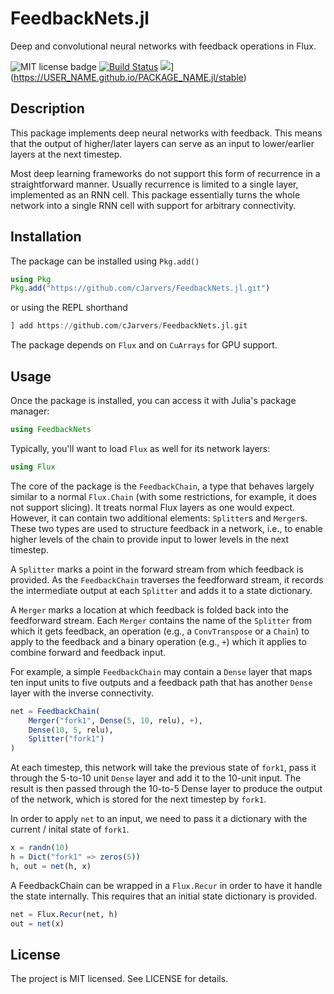 # FeedbackNets.jl

Deep and convolutional neural networks with feedback operations in Flux.

![MIT license badge](https://img.shields.io/badge/license-MIT-green.svg)
[![Build Status](https://travis-ci.org/cJarvers/FeedbackNets.jl.svg?branch=master)](https://travis-ci.org/cJarvers/FeedbackNets.jl)
![](https://img.shields.io/badge/docs-stable-blue.svg)](https://USER_NAME.github.io/PACKAGE_NAME.jl/stable)

## Description

This package implements deep neural networks with feedback. This means that the
output of higher/later layers can serve as an input to lower/earlier layers at
the next timestep.

Most deep learning frameworks do not support this form of recurrence in a
straightforward manner. Usually recurrence is limited to a single layer,
implemented as an RNN cell. This package essentially turns the whole network
into a single RNN cell with support for arbitrary connectivity.

## Installation

The package can be installed using `Pkg.add()`

```julia
using Pkg
Pkg.add("https://github.com/cJarvers/FeedbackNets.jl.git")
```

or using the REPL shorthand

```julia
] add https://github.com/cJarvers/FeedbackNets.jl.git
```

The package depends on `Flux` and on `CuArrays` for GPU support.

## Usage

Once the package is installed, you can access it with Julia's package manager:

```julia
using FeedbackNets
```

Typically, you'll want to load `Flux` as well for its network layers:

```julia
using Flux
```

The core of the package is the `FeedbackChain`, a type that behaves largely
similar to a normal `Flux.Chain` (with some restrictions, for example, it does
not support slicing). It treats normal Flux layers as one would expect. However,
it can contain two additional elements: `Splitter`s and `Merger`s. These two types
are used to structure feedback in a network, i.e., to enable higher levels of
the chain to provide input to lower levels in the next timestep.

A `Splitter` marks a point in the forward stream from which feedback is provided.
As the `FeedbackChain` traverses the feedforward stream, it records the
intermediate output at each `Splitter` and adds it to a state dictionary.

A `Merger` marks a location at which feedback is folded back into the
feedforward stream. Each `Merger` contains the name of the `Splitter` from which
it gets feedback, an operation (e.g., a `ConvTranspose` or a `Chain`) to apply
to the feedback and a binary operation (e.g., `+`) which it applies to combine
forward and feedback input.

For example, a simple `FeedbackChain` may contain a `Dense` layer that maps ten
input units to five outputs and a feedback path that has another `Dense` layer
with the inverse connectivity.

```julia
net = FeedbackChain(
    Merger("fork1", Dense(5, 10, relu), +),
    Dense(10, 5, relu),
    Splitter("fork1")
)
```

At each timestep, this network will take the previous state of `fork1`, pass it
through the 5-to-10 unit `Dense` layer and add it to the 10-unit input. The
result is then passed through the 10-to-5 Dense layer to produce the output of
the network, which is stored for the next timestep by `fork1`.

In order to apply `net` to an input, we need to pass it a dictionary with the
current / inital state of `fork1`.

```julia
x = randn(10)
h = Dict("fork1" => zeros(5))
h, out = net(h, x)
```

A FeedbackChain can be wrapped in a `Flux.Recur` in order to have it handle the
state internally. This requires that an initial state dictionary is provided.

```julia
net = Flux.Recur(net, h)
out = net(x)
```

## License

The project is MIT licensed. See LICENSE for details.
